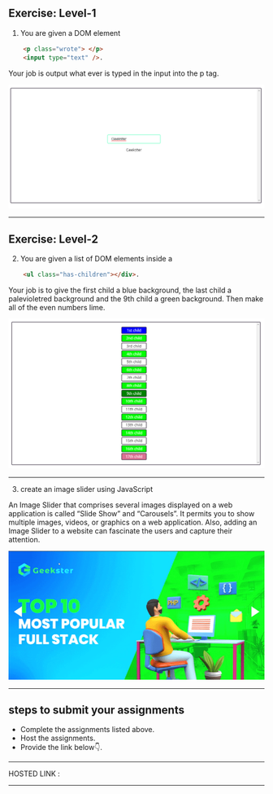 ## Exercise: Level-1


1. You are given a DOM element 
	
```html
	<p class="wrote"> </p>
	<input type="text" />.
```
Your job is output what ever is typed in the input into the p tag.
	
![](./image/ex-1.png)	

<hr>

## Exercise: Level-2
	
2. You are given a list of DOM elements inside a 
	
```html
	<ul class="has-children"></div>.
```
	
Your job is to give the first child a blue background, the last child a palevioletred background and the 9th child a green background. Then make all of the even numbers lime.
	
![](./image/ex-2.png)	
	
<hr>


3. create an image slider using JavaScript

 An Image Slider that comprises several images displayed on a web application is called “Slide Show” and “Carousels”. It permits you to show multiple images, videos,     or graphics on a web application. Also, adding an Image Slider to a website can fascinate the users and capture their attention.
		
![](./image/image-slider.gif)	
	
<hr>

## steps to submit your assignments

- Complete the assignments listed above.
- Host the assignments.
- Provide the link below👇.

<hr>

HOSTED LINK :  

<hr>
